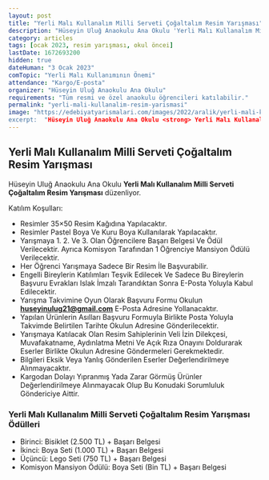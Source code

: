 ```yaml
---
layout: post
title: "Yerli Malı Kullanalım Milli Serveti Çoğaltalım Resim Yarışması"
description: "Hüseyin Uluğ Anaokulu Ana Okulu 'Yerli Malı Kullanalım Milli Serveti Çoğaltalım Resim Yarışması' düzenliyor."
category: articles
tags: [ocak 2023, resim yarışması, okul öncei]
lastDate: 1672693200
hidden: true
dateHuman: "3 Ocak 2023"
comTopic: "Yerli Malı Kullanımının Önemi"
attendance: "Kargo/E-posta"
organizer: "Hüseyin Uluğ Anaokulu Ana Okulu"
requirements: "Tüm resmi ve özel anaokulu öğrencileri katılabilir."
permalink: "yerli-mali-kullanalim-resim-yarismasi"
image: "https://edebiyatyarismalari.com/images/2022/aralik/yerli-mali-kullanalim-resim-yarismasi.jpg
excerpt:  "Hüseyin Uluğ Anaokulu Ana Okulu <strong> Yerli Malı Kullanalım Milli Serveti Çoğaltalım Resim Yarışması </strong> düzenliyor."
---
```


## Yerli Malı Kullanalım Milli Serveti Çoğaltalım Resim Yarışması
Hüseyin Uluğ Anaokulu Ana Okulu **Yerli Malı Kullanalım Milli Serveti Çoğaltalım Resim Yarışması** düzenliyor.  

Katılım Koşulları:
- Resimler 35×50 Resim Kağıdına Yapılacaktır.
- Resimler Pastel Boya Ve Kuru Boya Kullanılarak Yapılacaktır.
- Yarışmaya 1. 2. Ve 3. Olan Öğrencilere Başarı Belgesi Ve Ödül Verilecektir. Ayrıca Komisyon Tarafından 1 Öğrenciye Mansiyon Ödülü Verilecektir.
- Her Öğrenci Yarışmaya Sadece Bir Resim İle Başvurabilir.
- Engelli Bireylerin Katılımları Teşvik Edilecek Ve Sadece Bu Bireylerin Başvuru Evrakları Islak İmzalı Tarandıktan Sonra E-Posta Yoluyla Kabul Edilecektir.
- Yarışma Takvimine Oyun Olarak Başvuru Formu Okulun **huseyinulug21@gmail.com** E-Posta Adresine Yollanacaktır.
- Yapılan Ürünlerin Asılları Başvuru Formuyla Birlikte Posta Yoluyla Takvimde Belirtilen Tarihte Okulun Adresine Gönderilecektir.
- Yarışmaya Katılacak Olan Resim Sahiplerinin Veli İzin Dilekçesi, Muvafakatname, Aydınlatma Metni Ve Açık Rıza Onayını Doldurarak Eserler Birlikte Okulun Adresine Göndermeleri Gerekmektedir.
- Bilgileri Eksik Veya Yanlış Gönderilen Eserler Değerlendirilmeye Alınmayacaktır.
- Kargodan Dolayı Yıpranmış Yada Zarar Görmüş Ürünler Değerlendirilmeye Alınmayacak Olup Bu Konudaki Sorumluluk Göndericiye Aittir.


### Yerli Malı Kullanalım Milli Serveti Çoğaltalım Resim Yarışması Ödülleri
- Birinci: Bisiklet (2.500 TL) + Başarı Belgesi
- İkinci: Boya Seti (1.000 TL) + Başarı Belgesi
- Üçüncü: Lego Seti (750 TL) + Başarı Belgesi
- Komisyon Mansiyon Ödülü: Boya Seti (Bin TL) + Başarı Belgesi